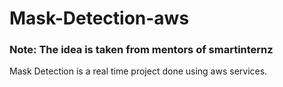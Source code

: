 # Mask-Detection-aws

### Note: The idea is taken from mentors of smartinternz 

Mask Detection is a real time project done using aws services.
